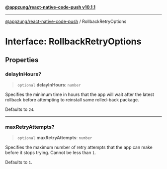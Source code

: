 [**@appzung/react-native-code-push v10.1.1**](../README.md)

---

[@appzung/react-native-code-push](../README.md) / RollbackRetryOptions

# Interface: RollbackRetryOptions

## Properties

### delayInHours?

> `optional` **delayInHours**: `number`

Specifies the minimum time in hours that the app will wait after the latest rollback before attempting to reinstall same rolled-back package.

Defaults to `24`.

---

### maxRetryAttempts?

> `optional` **maxRetryAttempts**: `number`

Specifies the maximum number of retry attempts that the app can make before it stops trying.
Cannot be less than `1`.

Defaults to `1`.
